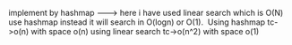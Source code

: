 implement by hashmap ---> here i have used linear search which is O(N) use hashmap instead it will search in O(logn) or O(1).
​
Using hashmap tc->o(n) with space o(n)
using linear search tc->o(n^2) with space o(1)